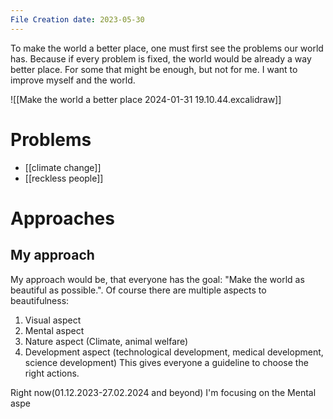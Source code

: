 ```yaml
---
File Creation date: 2023-05-30
---
```

To make the world a better place, one must first see the problems our world has. Because if every problem is fixed, the world would be already a way better place. For some that might be enough, but not for me. I want to improve myself and the world.

![[Make the world a better place 2024-01-31 19.10.44.excalidraw]]



# Problems 
- [[climate change]]
- [[reckless people]]

# Approaches

## My approach
My approach would be, that everyone has the goal: "Make the world as beautiful as possible.". Of course there are multiple aspects to beautifulness:
1. Visual aspect
2. Mental aspect
3. Nature aspect (Climate, animal welfare)
4. Development aspect (technological development, medical development, science development)
This gives everyone a guideline to choose the right actions.

Right now(01.12.2023-27.02.2024 and beyond) I'm focusing on the Mental aspe